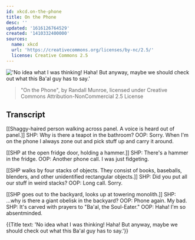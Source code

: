 ```yaml
---
id: xkcd.on-the-phone
title: On the Phone
desc: ''
updated: '1616126764529'
created: '1410332400000'
sources:
  name: xkcd
  url: 'https://creativecommons.org/licenses/by-nc/2.5/'
  license: Creative Commons 2.5
---
```

!['No idea what I was thinking! Haha! But anyway, maybe we should check out what this Ba'al guy has to say.'](https://imgs.xkcd.com/comics/on_the_phone.png)
> "On the Phone", by Randall Munroe, licensed under Creative Commons Attribution-NonCommercial 2.5 License

## Transcript
[[Shaggy-haired person walking across panel. A voice is heard out of panel.]]
SHP: Why is there a teapot in the bathroom?
OOP: Sorry. When I'm on the phone I always zone out and pick stuff up and carry it around.

[[SHP at the open fridge door, holding a hammer.]]
SHP: There's a hammer in the fridge.
OOP: Another phone call. I was just fidgeting.

[[SHP walks by four stacks of objects. They consist of books, baseballs, blenders, and other unidentified rectangular objects.]]
SHP: Did you put all our stuff in weird stacks?
OOP: Long call. Sorry.

[[SHP goes out to the backyard, looks up at towering monolith.]]
SHP: ...why is there a giant obelisk in the backyard?
OOP: Phone again. My bad.
SHP: It's carved with prayers to "Ba'al, the Soul-Eater."
OOP: Haha! I'm so absentminded.

{{Title text: 'No idea what I was thinking! Haha! But anyway, maybe we should check out what this Ba'al guy has to say.'}}
